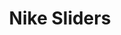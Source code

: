 ---
title: "Nike Sliders"
price: "$200"
image: "assets/img/productfeatureimg1.jpg?nf_resize=fit&w=320"
description: "Custom designed Nike Sliders"
bestseller: false
sale: false
tags: "Shoes"
---